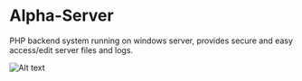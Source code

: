 # Alpha-Server
PHP backend system running on windows server, provides secure and easy access/edit server files and logs.

![Alt text](https://cdn.discordapp.com/attachments/644322866187206686/718307897645334618/unknown.png?raw=true "Title")
